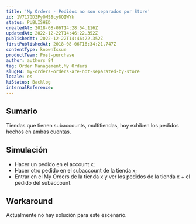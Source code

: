 ```yaml
---
title: 'My Orders - Pedidos no son separados por Store'
id: 1V717GDZPyOMS8cy8QIWYk
status: PUBLISHED
createdAt: 2018-08-06T14:28:54.116Z
updatedAt: 2022-12-22T14:46:22.352Z
publishedAt: 2022-12-22T14:46:22.352Z
firstPublishedAt: 2018-08-06T16:34:21.747Z
contentType: knownIssue
productTeam: Post-purchase
author: authors_84
tag: Order Management,My Orders
slugEN: my-orders-orders-are-not-separated-by-store
locale: es
kiStatus: Backlog
internalReference: 
---
```


## Sumario

Tiendas que tienen subaccounts, multitiendas, hoy exhiben los pedidos hechos en ambas cuentas.

## Simulación

- Hacer un pedido en el account x;
- Hacer otro pedido en el subaccount de la tienda x;
- Entrar en el My Orders de la tienda x y ver los pedidos de la tienda x + el pedido del subaccount.

## Workaround

Actualmente no hay solución para este escenario.


